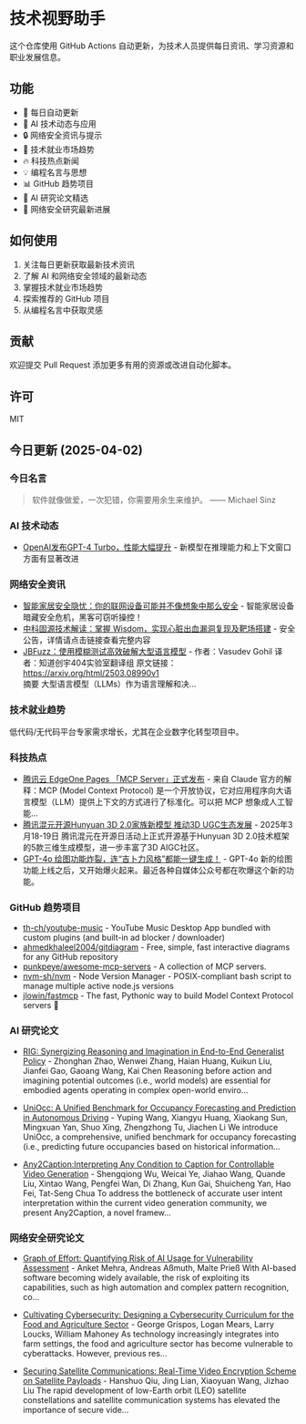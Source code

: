 # 技术视野助手

这个仓库使用 GitHub Actions 自动更新，为技术人员提供每日资讯、学习资源和职业发展信息。

## 功能

- 🔄 每日自动更新
- 🤖 AI 技术动态与应用
- 🔒 网络安全资讯与提示
- 💼 技术就业市场趋势
- 🔥 科技热点新闻
- 💡 编程名言与思想
- 📊 GitHub 趋势项目
- 📝 AI 研究论文精选
- 🔐 网络安全研究最新进展

## 如何使用

1. 关注每日更新获取最新技术资讯
2. 了解 AI 和网络安全领域的最新动态
3. 掌握技术就业市场趋势
4. 探索推荐的 GitHub 项目
5. 从编程名言中获取灵感

## 贡献

欢迎提交 Pull Request 添加更多有用的资源或改进自动化脚本。

## 许可

MIT

## 今日更新 (2025-04-02)

### 今日名言

> 软件就像做爱，一次犯错，你需要用余生来维护。 —— Michael Sinz

### AI 技术动态

- [OpenAI发布GPT-4 Turbo，性能大幅提升](https://openai.com/blog/) - 新模型在推理能力和上下文窗口方面有显著改进


### 网络安全资讯

- [智能家居安全隐忧：你的联网设备可能并不像想象中那么安全](https://www.freebuf.com/articles/network/426383.html) - 智能家居设备暗藏安全危机，黑客可窃听操控！
- [中科固源技术解读：掌握 Wisdom，实现心脏出血漏洞复现及靶场搭建](https://www.anquanke.com/post/id/306115) - 安全公告，详情请点击链接查看完整内容
- [JBFuzz：使用模糊测试高效破解大型语言模型](https://paper.seebug.org/3311/) - 作者：Vasudev Gohil
译者：知道创宇404实验室翻译组
原文链接：https://arxiv.org/html/2503.08990v1  
摘要
大型语言模型（LLMs）作为语言理解和决...


### 技术就业趋势

低代码/无代码平台专家需求增长，尤其在企业数字化转型项目中。

### 科技热点

- [腾讯云 EdgeOne Pages 「MCP Server」正式发布](https://cloud.tencent.com/developer/article/2508833) - 来自 Claude 官方的解释：MCP (Model Context Protocol) 是一个开放协议，它对应用程序向大语言模型（LLM）提供上下文的方式进行了标准化。可以把 MCP 想象成人工智能...
- [腾讯混元开源Hunyuan 3D 2.0家族新模型 推动3D UGC生态发展](https://cloud.tencent.com/developer/article/2508832) - 2025年3月18-19日 腾讯混元在开源日活动上正式开源基于Hunyuan 3D 2.0技术框架的5款三维生成模型，进一步丰富了3D AIGC社区。
- [GPT-4o 绘图功能炸裂，连“吉卜力风格”都能一键生成！](https://cloud.tencent.com/developer/article/2508935) - GPT-4o 新的绘图功能上线之后，又开始爆火起来。最近各种自媒体公众号都在吹爆这个新的功能。


### GitHub 趋势项目

- [th-ch/youtube-music](https://github.com/th-ch/youtube-music) - YouTube Music Desktop App bundled with custom plugins (and built-in ad blocker / downloader)
- [ahmedkhaleel2004/gitdiagram](https://github.com/ahmedkhaleel2004/gitdiagram) - Free, simple, fast interactive diagrams for any GitHub repository
- [punkpeye/awesome-mcp-servers](https://github.com/punkpeye/awesome-mcp-servers) - A collection of MCP servers.
- [nvm-sh/nvm](https://github.com/nvm-sh/nvm) - Node Version Manager - POSIX-compliant bash script to manage multiple active node.js versions
- [jlowin/fastmcp](https://github.com/jlowin/fastmcp) - The fast, Pythonic way to build Model Context Protocol servers 🚀




### AI 研究论文

- [RIG: Synergizing Reasoning and Imagination in End-to-End Generalist
  Policy](http://arxiv.org/abs/2503.24388v1) - Zhonghan Zhao, Wenwei Zhang, Haian Huang, Kuikun Liu, Jianfei Gao, Gaoang Wang, Kai Chen
  Reasoning before action and imagining potential outcomes (i.e., world models)
are essential for embodied agents operating in complex open-world enviro...

- [UniOcc: A Unified Benchmark for Occupancy Forecasting and Prediction in
  Autonomous Driving](http://arxiv.org/abs/2503.24381v1) - Yuping Wang, Xiangyu Huang, Xiaokang Sun, Mingxuan Yan, Shuo Xing, Zhengzhong Tu, Jiachen Li
  We introduce UniOcc, a comprehensive, unified benchmark for occupancy
forecasting (i.e., predicting future occupancies based on historical
information...

- [Any2Caption:Interpreting Any Condition to Caption for Controllable Video
  Generation](http://arxiv.org/abs/2503.24379v1) - Shengqiong Wu, Weicai Ye, Jiahao Wang, Quande Liu, Xintao Wang, Pengfei Wan, Di Zhang, Kun Gai, Shuicheng Yan, Hao Fei, Tat-Seng Chua
  To address the bottleneck of accurate user intent interpretation within the
current video generation community, we present Any2Caption, a novel framew...



### 网络安全研究论文

- [Graph of Effort: Quantifying Risk of AI Usage for Vulnerability
  Assessment](http://arxiv.org/abs/2503.16392v1) - Anket Mehra, Andreas Aßmuth, Malte Prieß
  With AI-based software becoming widely available, the risk of exploiting its
capabilities, such as high automation and complex pattern recognition, co...

- [Cultivating Cybersecurity: Designing a Cybersecurity Curriculum for the
  Food and Agriculture Sector](http://arxiv.org/abs/2503.16292v1) - George Grispos, Logan Mears, Larry Loucks, William Mahoney
  As technology increasingly integrates into farm settings, the food and
agriculture sector has become vulnerable to cyberattacks. However, previous
res...

- [Securing Satellite Communications: Real-Time Video Encryption Scheme on
  Satellite Payloads](http://arxiv.org/abs/2503.16287v1) - Hanshuo Qiu, Jing Lian, Xiaoyuan Wang, Jizhao Liu
  The rapid development of low-Earth orbit (LEO) satellite constellations and
satellite communication systems has elevated the importance of secure vide...

